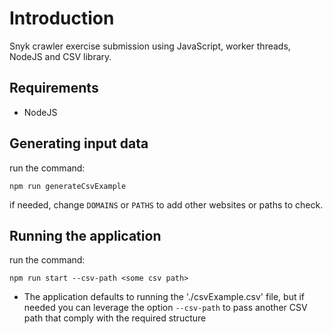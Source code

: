 # Introduction

Snyk crawler exercise submission using JavaScript, worker threads, NodeJS and CSV library.

## Requirements

- NodeJS

## Generating input data

run the command:

`npm run generateCsvExample`

if needed, change `DOMAINS` or `PATHS` to add other websites or paths to check.

## Running the application

run the command:

`npm run start --csv-path <some csv path>`


- The application defaults to running the './csvExample.csv'  file, but if needed you can leverage the option `--csv-path` to pass another CSV path that comply with the required structure

